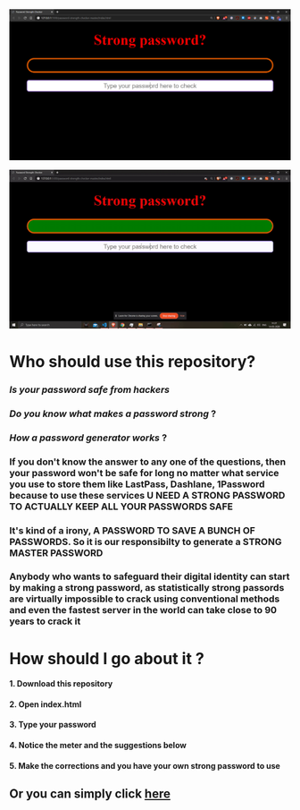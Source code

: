 
<img src="https://github.com/ShankarNarayananS/Password-Strength-Checker/blob/master/p1.PNG">
</p>

<p align="center">
<img src="https://github.com/ShankarNarayananS/Password-Strength-Checker/blob/master/Password-Strength-Checker.gif">
</p>



<h1> Who should use this repository? </h1>
<h3>

*Is your password safe from hackers* </h3>

<h3> 

*Do you know what makes a password strong* ? 

</h3>

<h3> 

*How a password generator works* ? 

</h3>

<h3> If you don't know the answer to any one of the questions, then your password won't be safe for long no matter what service you use to store them like LastPass, Dashlane, 1Password because to use these services U NEED A STRONG PASSWORD TO ACTUALLY KEEP ALL YOUR PASSWORDS SAFE</h3>

<h3> It's kind of a irony, A PASSWORD TO SAVE A BUNCH OF PASSWORDS. So it is our responsibilty to generate a STRONG MASTER PASSWORD</h3>

<h3> Anybody who wants to safeguard their digital identity can start by making a strong password, as statistically strong passords are virtually impossible to crack using conventional methods and even the fastest server in the world can take close to 90 years to crack it</h4>

<h1> How should I go about it ? </h1>
<h4>1. Download this repository</h4>
<h4>2. Open index.html </h4>
<h4>3. Type your password </h4>
<h4>4. Notice the meter and the suggestions below </h4>
<h4>5. Make the corrections and you have your own strong password to use </h4>

<h2> Or you can simply click <a href=https://priceless-noether-8a6b0f.netlify.app/>here</a></h2>
